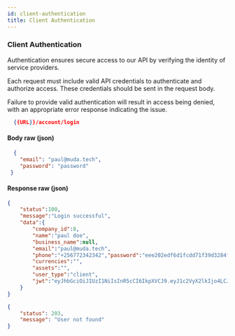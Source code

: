 ```yaml
---
id: client-authentication
title: Client Authentication
---
```


### Client Authentication

Authentication ensures secure access to our API by verifying the identity of service providers.

Each request must include valid API credentials to authenticate and authorize access. These credentials should be sent in the request body.

Failure to provide valid authentication will result in access being denied, with an appropriate error response indicating the issue.

```json
  {{URL}}/account/login
```

#### Body raw (json)
```json
  {
    "email": "paul@muda.tech",
    "password": "password"
 }
```

#### Response raw (json)
```json
{
    "status":100,
    "message":"Login successful",
    "data":{
        "company_id":8,
        "name":"paul doe",
        "business_name":null,
        "email":"paul@muda.tech",
        "phone":"+256772342342","password":"eee202edf6d1fcdd71f39d3284f79b8f4ca2c4fcbd4b1a5896f92445d717a580",
        "currencies":"",
        "assets":"",
        "user_type":"client",
        "jwt":"eyJhbGciOiJIUzI1NiIsInR5cCI6IkpXVCJ9.eyJ1c2VyX2lkIjo4LCJjb21wYW55X2lkIjo4LCJpYXQiOjE3NDE0NDY0NDksImV4cCI6MTc0MTUzMjg0OX0._GFUMURNK0QEFrj0HScvhOrN2Q53sJtTv92NsnO3NU0"
    }
}
```
```json
{
    "status": 203,
    "message": "User not found"
}
```

